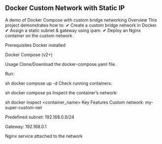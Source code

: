 ## Docker Custom Network with Static IP
A demo of Docker Compose with custom bridge networking
Overview
This project demonstrates how to:
✔ Create a custom bridge network in Docker.
✔ Assign a static subnet & gateway using ipam.
✔ Deploy an Nginx container on the custom network.

Prerequisites
Docker installed

Docker Compose (v2+)

Usage
Clone/Download the docker-compose.yaml file.

Run:

sh
docker compose up -d
Check running containers:

sh
docker compose ps
Inspect the container’s network:

sh
docker inspect <container_name>
Key Features
Custom network: my-super-custom-net

Predefined subnet: 192.168.0.0/24

Gateway: 192.168.0.1

Nginx service attached to the network
